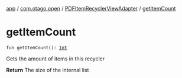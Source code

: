 [app](../../index.md) / [com.otago.open](../index.md) / [PDFItemRecyclerViewAdapter](index.md) / [getItemCount](./get-item-count.md)

# getItemCount

`fun getItemCount(): `[`Int`](https://kotlinlang.org/api/latest/jvm/stdlib/kotlin/-int/index.html)

Gets the amount of items in this recycler

**Return**
The size of the internal list

